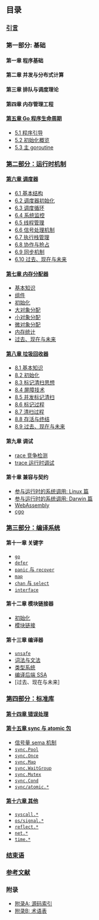 ## 目录

### [引言](preface.md)

### 第一部分: 基础

#### 第一章 程序基础

<!-- 内存布局？ -->

#### 第二章 并发与分布式计算

<!-- - [3.1 并发] -->

#### 第三章 排队与调度理论

<!-- - [2.1 排队理论引导]()
- [2.2 工作窃取调度](papers/sched/work-steal-sched.md)
- [调度理论](4-sched/theory.md) -->

#### 第四章 内存管理工程

<!-- - 垃圾回收统一理论 -->

<!-- CPU 架构与操作系统? -->

<!-- - [Linux 系统调用]
- [Plan 9 汇编](appendix/asm.md) -->

#### [第五章 Go 程序生命周期](part1basic/ch05boot/readme.md)

- [5.1 程序引导](part1basic/ch05boot/boot.md)
- [5.2 初始化概览](part1basic/ch05boot/init.md)
- [5.3 主 goroutine](part1basic/ch05boot/main.md)

### [第二部分：运行时机制](part2runtime/readme.md)

#### [第六章 调度器](part2runtime/ch06sched/readme.md)

- [6.1 基本结构](part2runtime/ch06sched/basic.md)
- [6.2 调度器初始化](part2runtime/ch06sched/init.md)
- [6.3 调度循环](part2runtime/ch06sched/exec.md)
- [6.4 系统监控](part2runtime/ch06sched/sysmon.md)
- [6.5 线程管理](part2runtime/ch06sched/thread.md)
- [6.6 信号处理机制](part2runtime/ch06sched/signal.md)
- [6.7 执行栈管理](part2runtime/ch06sched/stack.md)
- [6.8 协作与抢占](part2runtime/ch06sched/preemptive.md)
- [6.9 同步机制](part2runtime/ch06sched/sync.md)
- [6.10 过去、现在与未来](part2runtime/ch06sched/history.md)

#### [第七章 内存分配器](part2runtime/ch07alloc/readme.md)

- [基本知识](part2runtime/ch07alloc/basic.md)
- [组件](part2runtime/ch07alloc/component.md)
- [初始化](part2runtime/ch07alloc/init.md)
- [大对象分配](part2runtime/ch07alloc/largealloc.md)
- [小对象分配](part2runtime/ch07alloc/smallalloc.md)
- [微对象分配](part2runtime/ch07alloc/tinyalloc.md)
- [内存统计](part2runtime/ch07alloc/mstats.md)
- [过去、现在与未来](part2runtime/ch07alloc/history.md)

#### [第八章 垃圾回收器](part2runtime/ch08GC/readme.md)

- [8.1 基本知识](part2runtime/ch08GC/basic.md)
- [8.2 初始化](part2runtime/ch08GC/init.md)
- [8.3 标记清扫思想](part2runtime/ch08GC/vanilla.md)
- [8.4 屏障技术](part2runtime/ch08GC/barrier.md)
- [8.5 并发标记清扫](part2runtime/ch08GC/concurrent.md)
- [8.6 标记过程](part2runtime/ch08GC/mark.md)
- [8.7 清扫过程](part2runtime/ch08GC/sweep.md)
- [8.8 存活与终结](part2runtime/ch08GC/finalizer.md)
- [8.9 过去、现在与未来](part2runtime/ch08GC/history.md)

#### 第九章 调试

- [race 竞争检测](part2runtime/ch09debug/race.md)
- [trace 运行时调试](part2runtime/ch09debug/trace.md)

#### 第十章 兼容与契约

- [参与运行时的系统调用: Linux 篇](part2runtime/ch10abi/syscall-linux.md)
- [参与运行时的系统调用: Darwin 篇](part2runtime/ch10abi/syscall-darwin.md)
- [WebAssembly](part2runtime/ch10abi/syscall-wasm.md)
- [cgo](part2runtime/ch10abi/cgo.md)

### [第三部分：编译系统](part3compile/readme.md)

#### 第十一章 关键字

- [`go`](part3compile/ch11keyword/go.md)
- [`defer`](part3compile/ch11keyword/defer.md)
- [`panic` 与 `recover`](part3compile/ch11keyword/panic.md)
- [`map`](part3compile/ch11keyword/map.md)
- [`chan` 与 `select`](part3compile/ch11keyword/chan.md)
- [`interface`](part3compile/ch11keyword/interface.md)

#### 第十二章 模块链接器

- [初始化](part3compile/ch12link/init.md)
- [模块链接](part3compile/ch12link/link.md)

#### 第十三章 编译器

- [`unsafe`](part3compile/ch13gc/9-unsafe.md)
- [词法与文法](part3compile/ch13gc/parse.md)
- [类型系统](part3compile/ch13gc/type.md)
- [编译后端 SSA](part3compile/ch13gc/ssa.md)
- [过去、现在与未来]

### [第四部分：标准库](part4lib/readme.md)

#### [第十四章 错误处理](part4lib/ch14errors/readme.md)

#### [第十五章 sync 与 atomic 包](part4lib/ch15sync/readme.md)

- [信号量 sema 机制](part4lib/ch15sync/sema.md)
- [`sync.Pool`](part4lib/ch15sync/pool.md)
- [`sync.Once`](part4lib/ch15sync/once.md)
- [`sync.Map`](part4lib/ch15sync/map.md)
- [`sync.WaitGroup`](part4lib/ch15sync/waitgroup.md)
- [`sync.Mutex`](part4lib/ch15sync/mutex.md)
- [`sync.Cond`](part4lib/ch15sync/cond.md)
- [`sync/atomic.*`](part4lib/ch15sync/atomic.md)


#### [第十六章 其他](part4lib/ch16other/readme.md)

- [`syscall.*`](part4lib/ch16other/syscall.md)
- [`os/signal.*`](part4lib/ch16other/signal.md)
- [`reflect.*`](part4lib/ch16other/reflect.md)
- [`net.*`](part4lib/ch16other/net.md)
- [`time.*`](part4lib/ch16other/time.md)

### [结束语](finalwords.md)

### [参考文献](../bibliography/list.md)

### 附录

- [附录A: 源码索引](appendix/index.md)
- [附录B: 术语表](appendix/glossary.md)